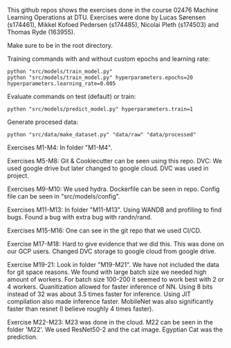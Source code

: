 This github repos shows the exercises done in the course 02476 Machine Learning Operations at DTU. Exercises were done by Lucas Sørensen (s174461), Mikkel Kofoed Pedersen (s174485), Nicolai Pleth (s174503) and Thomas Ryde (163955).

Make sure to be in the root directory.

Training commands with and without custom epochs and learning rate:

```{python}
python "src/models/train_model.py"
python "src/models/train_model.py" hyperparameters.epochs=20 hyperparameters.learning_rate=0.005
```

Evaluate commands on test (default) or train:

```{python}
python "src/models/predict_model.py" hyperparameters.train=1
```

Generate procesed data:

```{python}
python "src/data/make_dataset.py" "data/raw" "data/processed"
```

Exercises M1-M4: In folder "M1-M4".

Exercises M5-M8: Git & Cookiecutter can be seen using this repo. DVC: We used google drive but later changed to google cloud. DVC was used in project.

Exercises M9-M10: We used hydra. Dockerfile can be seen in repo. Config file can be seen in "src/models/config".

Exercises M11-M13: In folder "M11-M13". Using WANDB and profiling to find bugs. Found a bug with extra bug with randn/rand.

Exercises M15-M16: One can see in the git repo that we used CI/CD.

Exercise M17-M18: Hard to give evidence that we did this. This was done on our GCP users. Changed DVC storage to google cloud from google drive.

Exercise M19-21: Look in folder "M19-M21". We have not included the data for git space reasons. We found with large batch size we needed high amount of workers. For batch size 100-200 it seemed to work best with 2 or 4 workers. Quanitization allowed for faster inference of NN. Using 8 bits instead of 32 was about 3.5 times faster for inference. Using JIT compilation also made inference faster. MobileNet was also significantly faster than resnet (I believe roughly 4 times faster).

Exercise M22-M23: M23 was done in the cloud. M22 can be seen in the folder 'M22'. We used ResNet50-2 and the cat image. Egyptian Cat was the prediction.



